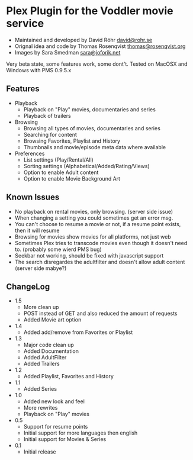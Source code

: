 # Plex Plugin for the Voddler movie service 

* Maintained and developed by David Röhr <david@rohr.se>
* Orignal idea and code by Thomas Rosenqvist <thomas@rosenqvist.org>
* Images by Sara Smedman <sara@joforik.net>

Very beta state, some features work, some dont't. Tested on MacOSX and Windows with PMS 0.9.5.x

## Features

* Playback
    * Playback on "Play" movies, documentaries and series
    * Playback of trailers
* Browsing
    * Browsing all types of movies, documentaries and series
    * Searching for content
    * Browsing Favorites, Playlist and History
    * Thumbnails and movie/episode meta data where available
* Preferences
    * List settings (Play/Rental/All) 
    * Sorting settings (Alphabetical/Added/Rating/Views) 
    * Option to enable Adult content 
    * Option to enable Movie Background Art 

## Known Issues

* No playback on rental movies, only browsing. (server side issue)
* When changing a setting you could sometimes get an error msg.
* You can't choose to resume a movie or not, if a resume point exists, then it will resume
* Browsing for movies show movies for all platforms, not just web
* Sometimes Plex tries to transcode movies even though it doesn't need to. (probably some wierd PMS bug)
* Seekbar not working, should be fixed with javascript support
* The search disregardes the adultfilter and doesn't allow adult content (server side mabye?)

## ChangeLog

* 1.5
    * More clean up
    * POST instead of GET and also reduced the amount of requests
    * Added Movie art option
* 1.4
    * Added add/remove from Favorites or Playlist
* 1.3
    * Major code clean up
    * Added Documentation
    * Added AdultFilter
    * Added Trailers
* 1.2
    * Added Playlist, Favorites and History
* 1.1
    * Added Series
* 1.0
    * Added new look and feel
    * More rewrites
    * Playback on "Play" movies
* 0.5
    * Support for resume points
    * Initial support for more languages then english
    * Initial support for Movies & Series
* 0.1
    * Initial release

